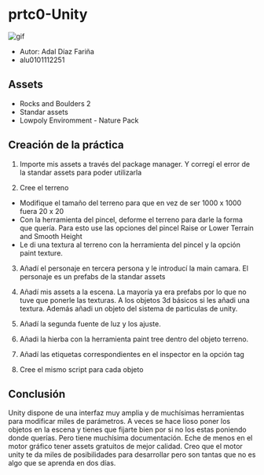 # prtc0-Unity
![gif](img/gif.gif)

- Autor: Adal Díaz Fariña
- alu0101112251

## Assets

- Rocks and Boulders 2
- Standar assets
- Lowpoly Enviromment - Nature Pack

## Creación de la práctica

1. Importe mis assets a través del package manager. Y corregí el error de la standar assets para poder utilizarla

2. Cree el terreno
  - Modifique el tamaño del terreno para que en vez de ser 1000 x 1000 fuera 20 x 20
  - Con la herramienta del pincel, deforme el terreno para darle la forma que quería. Para esto use las opciones del pincel Raise or Lower Terrain and Smooth Height
  - Le di una textura al terreno con la herramienta del pincel y la opción paint texture.

3. Añadí el personaje en tercera persona y le introducí la main camara. El personaje es un prefabs de la standar assets

4. Añadí mis assets a la escena. La mayoría ya era prefabs por lo que no tuve que ponerle las texturas. A los objetos 3d básicos si les añadi una textura. Además añadi un objeto del sistema de particulas de unity.

5. Añadí la segunda fuente de luz y los ajuste.

6. Añadi la hierba con la herramienta paint tree dentro del objeto terreno.

7. Añadí las etiquetas correspondientes en el inspector en la opción tag

8. Cree el mismo script para cada objeto

## Conclusión

Unity dispone de una interfaz muy amplia y de muchísimas herramientas para modificar miles de parámetros. A veces se hace lioso poner los objetos en la escena y tienes que fijarte bien por si no los estas poniendo donde querías. Pero tiene muchísima documentación. Eche de menos en el motor gráfico tener assets gratuitos de mejor calidad. Creo que el motor unity te da miles de posibilidades para desarrollar pero son tantas que no es algo que se aprenda en dos días.

